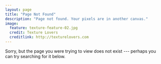 ```yaml
---
layout: page
title: "Page Not Found"
description: "Page not found. Your pixels are in another canvas."
image:
  feature: texture-feature-02.jpg
  credit: Texture Lovers
  creditlink: http://texturelovers.com
---  
```


Sorry, but the page you were trying to view does not exist --- perhaps you can try searching for it below.

<script type="text/javascript">
  var GOOG_FIXURL_LANG = 'en';
  var GOOG_FIXURL_SITE = '{{ site.url }}'
</script>
<script type="text/javascript"
  src="http://linkhelp.clients.google.com/tbproxy/lh/wm/fixurl.js">
</script>